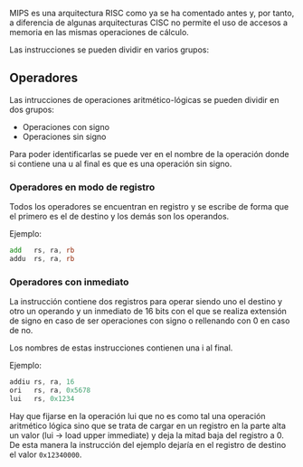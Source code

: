MIPS es una arquitectura RISC como ya se ha comentado antes y, por tanto, a diferencia de algunas arquitecturas CISC no permite el uso de accesos a memoria en las mismas operaciones de cálculo.

Las instrucciones se pueden dividir en varios grupos:

## Operadores

Las intrucciones de operaciones aritmético-lógicas se pueden dividir en dos grupos:
- Operaciones con signo
- Operaciones sin signo

Para poder identificarlas se puede ver en el nombre de la operación donde si contiene una u al final es que es una operación sin signo.

### Operadores en modo de registro

Todos los operadores se encuentran en registro y se escribe de forma que el primero es el de destino y los demás son los operandos.

Ejemplo:
```asm
add   rs, ra, rb
addu  rs, ra, rb
```

### Operadores con inmediato

La instrucción contiene dos registros para operar siendo uno el destino y otro un operando y un inmediato de 16 bits con el que se realiza extensión de signo en caso de ser operaciones con signo o rellenando con 0 en caso de no.

Los nombres de estas instrucciones contienen una i al final.

Ejemplo:
```asm
addiu rs, ra, 16
ori   rs, ra, 0x5678
lui   rs, 0x1234
```

Hay que fijarse en la operación lui que no es como tal una operación aritmético lógica sino que se trata de cargar en un registro en la parte alta un valor (lui -> load upper immediate) y deja la mitad baja del registro a 0. De esta manera la instrucción del ejemplo dejaría en el registro de destino el valor `0x12340000`.